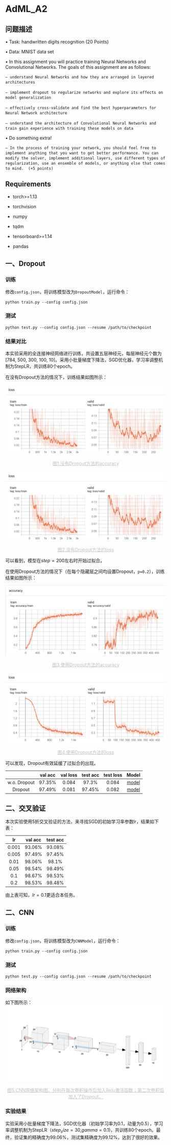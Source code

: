 # AdML_A2
## 问题描述

• Task: handwritten digits recognition  (20 Points)

• Data: MNIST data set

• In this assignment you will practice training Neural Networks and Convolutional Networks. The goals of this assignment are as follows:

	– understand Neural Networks and how they are arranged in layered architectures
	
	– implement dropout to regularize networks and explore its effects on model generalization
	
	– effectively cross-validate and find the best hyperparameters for Neural Network architecture
	
	– understand the architecture of Convolutional Neural Networks and train gain experience with training these models on data



• Do something extra!

	– In the process of training your network, you should feel free to implement anything that you want to get better performance. You can modify the solver, implement additional layers, use different types of regularization, use an ensemble of models, or anything else that comes to mind.  (+5 points) 

## Requirements
- torch>=1.13 

- torchvision
- numpy
- tqdm
- tensorboard>=1.14
- pandas

## 一、Dropout

### 训练
修改`config.json`，将训练模型改为`DropoutModel`，运行命令：

```
python train.py --config config.json
```

### 测试

```
python test.py --config config.json --resume /path/to/checkpoint
```

### 结果对比
本实验采用的全连接神经网络进行训练，共设置五层神经元，每层神经元个数为[784, 500, 300, 100, 10]。采用小批量梯度下降法，SGD优化器，学习率调整机制为StepLR，共训练80个epoch。

在没有Dropout方法的情况下，训练结果如图所示：

![w.o. Dropout](./pic_report/w.o.%20Dropout-loss.png)
<center style="font-size:14px;color:#C0C0C0;text-decoration:underline">图1.没有Dropout方法的accuracy</center> 

![w.o. Dropout-loss](./pic_report/w.o.%20Dropout-loss.png)
<center style="font-size:14px;color:#C0C0C0;text-decoration:underline">图2.没有Dropout方法的loss</center> 

可以看到，模型在$step=200$左右时开始过拟合。

在使用Dropout方法的情况下（在每个隐藏层之间均设置Dropout，`p=0.2`），训练结果如图所示：

![Dropout](./pic_report/Dropout.png)
<center style="font-size:14px;color:#C0C0C0;text-decoration:underline">图3.使用Dropout方法的accuracy</center>

![Dropout-loss](./pic_report/Dropout-loss.png)
<center style="font-size:14px;color:#C0C0C0;text-decoration:underline">图4.使用Dropout方法的loss</center>

可以发现，Dropout有效延缓了过拟合的出现。

|              | val acc | val loss | test acc | test loss |                    Model                     |
| :----------: | :-----: | :------: | :------: | :-------: | :------------------------------------------: |
| w.o. Dropout | 97.35%  |  0.084   |  97.3%   |   0.084   | [model](https://pan.quark.cn/s/2f5d90a4c56f) |
|   Dropout    | 97.49%  |  0.081   |  97.45%  |   0.082   | [model](https://pan.quark.cn/s/d191a1b543b7) |

## 二、交叉验证
本次实验使用5折交叉验证的方法，来寻找SGD的初始学习率参数lr，结果如下表：

|  lr   | val acc | test acc |
| :---: | :-----: | :------: |
| 0.001 | 93.06%  |  93.08%  |
| 0.005 | 97.49%  |  97.45%  |
| 0.01  | 98.06%  |  98.1%   |
| 0.05  | 98.54%  |  98.49%  |
|  0.1  | 98.67%  |  98.53%  |
|  0.2  | 98.53%  |  98.48%  |

由上表可知，$lr=0.1$更适合本任务。

## 二、CNN

### 训练
修改`config.json`，将训练模型改为`CNNModel`，运行命令：
```
python train.py --config config.json
```

### 测试

```
python test.py --config config.json --resume /path/to/checkpoint
```

### 网络架构
如下图所示：
![CNN-NetWork](./pic_report/CNN-NetWork.png)
<center style="font-size:14px;color:#C0C0C0;text-decoration:underline">图5.CNN网络架构图。分别在每次卷积操作后加入Relu激活函数；第二次卷积后加入了Dropout。</center> 

### 实验结果
实验采用小批量梯度下降法，SGD优化器（初始学习率为0.1，动量为0.5），学习率调整机制为StepLR（$step_size=30$,$gamma=0.1$)，共训练80个epoch。最终，验证集的精确度为99.06%，测试集精确度为99.12%，达到了很好的效果。
